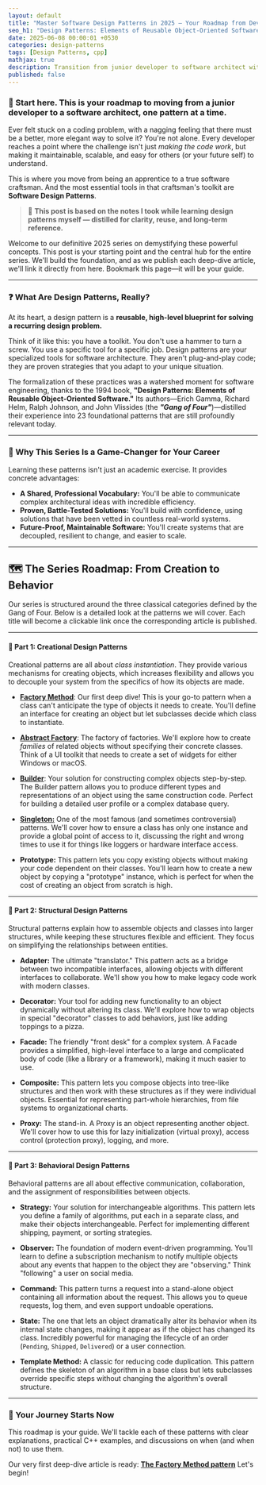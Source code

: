 ```yaml
---
layout: default
title: "Master Software Design Patterns in 2025 – Your Roadmap from Developer to Architect"
seo_h1: "Design Patterns: Elements of Reusable Object-Oriented Software"
date: 2025-06-08 00:00:01 +0530
categories: design-patterns
tags: [Design Patterns, cpp]
mathjax: true
description: Transition from junior developer to software architect with this complete 2025 guide to software design patterns in C++. Learn with clear examples, real-world use cases, and expert insights.
published: false
---
```

### 🧭 Start here. This is your roadmap to moving from a junior developer to a software architect, one pattern at a time.

Ever felt stuck on a coding problem, with a nagging feeling that there must be a better, more elegant way to solve it? You're not alone. Every developer reaches a point where the challenge isn't just *making the code work*, but making it maintainable, scalable, and easy for others (or your future self) to understand.

This is where you move from being an apprentice to a true software craftsman. And the most essential tools in that craftsman's toolkit are **Software Design Patterns**.

> 📝 **This post is based on the notes I took while learning design patterns myself — distilled for clarity, reuse, and long-term reference.**

Welcome to our definitive 2025 series on demystifying these powerful concepts. This post is your starting point and the central hub for the entire series. We'll build the foundation, and as we publish each deep-dive article, we'll link it directly from here. Bookmark this page—it will be your guide.

---

### ❓ What Are Design Patterns, Really?

At its heart, a design pattern is a **reusable, high-level blueprint for solving a recurring design problem.**

Think of it like this: you have a toolkit. You don't use a hammer to turn a screw. You use a specific tool for a specific job. Design patterns are your specialized tools for software architecture. They aren't plug-and-play code; they are proven strategies that you adapt to your unique situation.

The formalization of these practices was a watershed moment for software engineering, thanks to the 1994 book, **"Design Patterns: Elements of Reusable Object-Oriented Software."** Its authors—Erich Gamma, Richard Helm, Ralph Johnson, and John Vlissides (the **_"Gang of Four"_**)—distilled their experience into 23 foundational patterns that are still profoundly relevant today.

---

### 🚀 Why This Series Is a Game-Changer for Your Career

Learning these patterns isn't just an academic exercise. It provides concrete advantages:

- **A Shared, Professional Vocabulary:** You'll be able to communicate complex architectural ideas with incredible efficiency.
- **Proven, Battle-Tested Solutions:** You'll build with confidence, using solutions that have been vetted in countless real-world systems.
- **Future-Proof, Maintainable Software:** You'll create systems that are decoupled, resilient to change, and easier to scale.

---

## 🗺️ The Series Roadmap: From Creation to Behavior

Our series is structured around the three classical categories defined by the Gang of Four. Below is a detailed look at the patterns we will cover. Each title will become a clickable link once the corresponding article is published.

---

#### 🧱 Part 1: Creational Design Patterns

Creational patterns are all about _class instantiation_. They provide various mechanisms for creating objects, which increases flexibility and allows you to decouple your system from the specifics of how its objects are made.

- [**Factory Method**](./Design-Patterns-Factory-Method.html): Our first deep dive! This is your go-to pattern when a class can't anticipate the type of objects it needs to create. You'll define an interface for creating an object but let subclasses decide which class to instantiate.

- [**Abstract Factory**](./Design-Patterns-Abstract-Factory.html): The factory of factories. We'll explore how to create *families* of related objects without specifying their concrete classes. Think of a UI toolkit that needs to create a set of widgets for either Windows or macOS.

- [**Builder**](../../06/08/Design-Patterns-Builder-Pattern.html): Your solution for constructing complex objects step-by-step. The Builder pattern allows you to produce different types and representations of an object using the same construction code. Perfect for building a detailed user profile or a complex database query.

- [**Singleton:**](../../06/08/Design-Patterns-Singleton-Pattern.html) One of the most famous (and sometimes controversial) patterns. We'll cover how to ensure a class has only one instance and provide a global point of access to it, discussing the right and wrong times to use it for things like loggers or hardware interface access.

- **Prototype:** This pattern lets you copy existing objects without making your code dependent on their classes. You'll learn how to create a new object by copying a "prototype" instance, which is perfect for when the cost of creating an object from scratch is high.

---

#### 🧩 Part 2: Structural Design Patterns

Structural patterns explain how to assemble objects and classes into larger structures, while keeping these structures flexible and efficient. They focus on simplifying the relationships between entities.

- **Adapter:** The ultimate "translator." This pattern acts as a bridge between two incompatible interfaces, allowing objects with different interfaces to collaborate. We'll show you how to make legacy code work with modern classes.

- **Decorator:** Your tool for adding new functionality to an object dynamically without altering its class. We'll explore how to wrap objects in special "decorator" classes to add behaviors, just like adding toppings to a pizza.

- **Facade:** The friendly "front desk" for a complex system. A Facade provides a simplified, high-level interface to a large and complicated body of code (like a library or a framework), making it much easier to use.

- **Composite:** This pattern lets you compose objects into tree-like structures and then work with these structures as if they were individual objects. Essential for representing part-whole hierarchies, from file systems to organizational charts.

- **Proxy:** The stand-in. A Proxy is an object representing another object. We'll cover how to use this for lazy initialization (virtual proxy), access control (protection proxy), logging, and more.

---

#### 🔁 Part 3: Behavioral Design Patterns

Behavioral patterns are all about effective communication, collaboration, and the assignment of responsibilities between objects.

- **Strategy:** Your solution for interchangeable algorithms. This pattern lets you define a family of algorithms, put each in a separate class, and make their objects interchangeable. Perfect for implementing different shipping, payment, or sorting strategies.

- **Observer:** The foundation of modern event-driven programming. You'll learn to define a subscription mechanism to notify multiple objects about any events that happen to the object they are "observing." Think "following" a user on social media.

- **Command:** This pattern turns a request into a stand-alone object containing all information about the request. This allows you to queue requests, log them, and even support undoable operations.

- **State:** The one that lets an object dramatically alter its behavior when its internal state changes, making it appear as if the object has changed its class. Incredibly powerful for managing the lifecycle of an order (`Pending`, `Shipped`, `Delivered`) or a user connection.

- **Template Method:** A classic for reducing code duplication. This pattern defines the skeleton of an algorithm in a base class but lets subclasses override specific steps without changing the algorithm's overall structure.

---

### 🌟 Your Journey Starts Now

This roadmap is your guide. We'll tackle each of these patterns with clear explanations, practical C++ examples, and discussions on when (and when not) to use them.

Our very first deep-dive article is ready: [**The Factory Method pattern**](./Design-Patterns-Factory-Method.html) Let's begin!